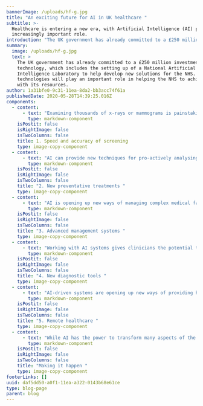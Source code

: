 ```yaml
---
bannerImage: /uploads/hf-g.jpg
title: "An exciting future for AI in UK healthcare "
subtitle: >-
  Healthcare is entering a new era, with Artificial Intelligence (AI) playing an
  increasingly important role.
introduction: "The UK government has already committed to a £250 million investment in AI technology, which includes the setting up of a National Artificial Intelligence Laboratory to help develop new solutions for the NHS. AI technologies will play an important role in helping the NHS to achieve more with its resources. \r\n\nAI is seen as a valuable, strategic tool that can assist the skilled work of clinicians, rather than replace them. Crucially, it is hoped that AI will be able to reduce the burden on medical staff and free up more time for them to spend on face to face patient care. No wonder then that an estimated 52% of NHS trusts are already deploying AI technologies. \r\n\nKelvyn Hipperson, Chief Information Officer, Cornwall Partnership NHS Foundation Trust and Royal Cornwall Hospitals NHS Trust, says: ‘Fundamentally, the role for AI is to help clinicians deliver more effective patient care. AI has been emerging for many years– but now the rate of adoption is accelerating. It is set to be a real game changer.” \r\n\n“AI is already making a difference across healthcare settings. For example, we have recently upgraded our voice recognition system and the improved capability means we now have better resilience in our clinical documentation processes. Whether in the community, GP surgeries or hospitals, AI will soon be helping deliver improved healthcare in the UK.” \r\n\n\r\n\nHere are five ways in which AI is beginning to transform the way that healthcare is delivered:"
summary:
  image: /uploads/hf-g.jpg
  text: >
    The UK government has already committed to a £250 million investment in AI
    technology, which includes the setting up of a National Artificial
    Intelligence Laboratory to help develop new solutions for the NHS. AI
    technologies will play an important role in helping the NHS to achieve more
    with its resources.
author: 1a31bfe0-9c31-11ea-8da2-bb3acc74f61a
publishedDate: 2020-05-28T14:39:25.016Z
components:
  - content:
      - text: "Examining thousands of x-rays or mammograms is painstaking work and the signs of illnesses like cancer can be difficult to identify. So there is currently worldwide interest in using AI to support this analysis. \r\n\n\r\n\nRecently, the journal Nature published the results of a trial that used an AI system to analyse 29,000 mammograms. The software had been taught to identify the presence of tumours. The research found that the AI system was as successful in identifying cancers as using two trained doctors to carry out the work, which is how mammograms are currently reviewed. The next challenge is to see how this approach could be upscaled to a clinical setting. \r\n\n\r\n\nAI has the potential to enhance our testing for a wide range of cancers and other life-threatening conditions, including cardiovascular disease."
        type: markdown-component
    isPostit: false
    isRightImage: false
    isTwoColumns: false
    title: 1. Speed and accuracy of screening
    type: image-copy-component
  - content:
      - text: "AI can provide new techniques for pro-actively analysing the wealth of data that we hold on patients, including the results of DNA testing. This could be used to identify those who are at risk of developing specific chronic illnesses in the future. As a result, a new approach to precision medicine could be developed, focused on prevention rather than cure. This would have huge implications for the way that the NHS operates.  \r\n\n\r\n\nThe British Heart Foundation is helping to fund the development of an AI tool that will help doctors identify those patients that are at future risk of suffering a heart attack or stroke. A team of researchers led by the University of Cambridge will use the long-term health records of over two million people in the UK to develop a new machine learning algorithm to automatically predict peoples' risk."
        type: markdown-component
    isPostit: false
    isRightImage: false
    isTwoColumns: false
    title: "2. New preventative treatments "
    type: image-copy-component
  - content:
      - text: "AI is opening up new ways of managing complex medical facilities, taking into account the vast amount of data that now needs to be processed in order to aid management decision making.  \r\n\n\r\n\nBradford Royal Infirmary has become the first hospital in Europe to launch an AI-powered command centre. Rather like an air traffic control system, it gives an instant, real-time overview across the 800-bed hospital and helps staff make quick and informed decisions on how to best manage patient care. Advanced algorithms help staff to anticipate and resolve bottlenecks in care delivery before they occur, enabling more responsive treatment and better allocation of resources."
        type: markdown-component
    isPostit: false
    isRightImage: false
    isTwoColumns: false
    title: "3. Advanced management systems "
    type: image-copy-component
  - content:
      - text: "Working with AI systems gives clinicians the potential to develop completely new ways of diagnosing conditions, leading to earlier treatment and better outcomes. \r\n\n\r\n\nFor five years, Moorfields Eye Hospital has been working in partnership with AI specialist, DeepMind. Together, they have successfully trained an AI system to accurately identify signs of eye disease and recommend how patients should be referred for care. The system can deliver the correct referral decision for over 50 eye diseases with 94% per cent accuracy, which Moorfields say is comparable to world-leading eye experts. This means that severe eye diseases can be identified and treated before there is irreversible damage."
        type: markdown-component
    isPostit: false
    isRightImage: false
    isTwoColumns: false
    title: "4. New diagnostic tools "
    type: image-copy-component
  - content:
      - text: "AI-driven systems are opening up new ways of providing healthcare and advice remotely. Not only is this more convenient for patients, but it can also help to significantly reduce pressure on GP surgeries and A&E departments. It has the further benefit of getting patients more pro-actively involved in the management of their health.  \r\n\n\r\n\nFor example, Lifelight is a software technology that measures blood pressure, heart rate, respiration and oxygen saturation in just 40 seconds simply by a patient looking into the camera on a standard smartphone or tablet. No wearables or contact is needed. Lifelight’s algorithms are trained using data from an 8,500 patient clinical study at Portsmouth Hospitals Trust. Not only does Lifelight allow fast, contactless ward observations and it could also offer a patient at home the ability to measure their own vital signs with their smartphone as part of a 111 call or remote consultation."
        type: markdown-component
    isPostit: false
    isRightImage: false
    isTwoColumns: false
    title: "5. Remote healthcare "
    type: image-copy-component
  - content:
      - text: "While AI has the power to transform many aspects of the NHS over the coming years, it is clear that a number of challenges will need to be met in order for it to achieve its full potential. These include: \r\n\n* Scaling up from trials to full systems \r\n* Proving the long-term benefits of AI systems versus costs \r\n* Understanding the impact on clinical workflows \r\n* Training staff to understand and use the new technology \r\n* Reassuring and educating patients so that they accept the new approach  \r\n\nKelvyn Hipperson adds: ‘Clinical safety and IT safety have to work together. As a technologist, one of the big challenges is managing the introduction and trial of new technology and balancing this with the need to manage long term sustainability. We need to trial innovative new technology – but simultaneously have one eye on what the exit strategy will be if a new technology does not work out and we need to replace it. How can we manage this, whilst not risking clinical safety or compromising patient care? This is a constant challenge and one that requires agility on the part of technologists and clinicians alike.” \r\n\nAs technologists and healthcare providers rise to these challenges, we will see more and more exciting applications of AI emerging over the next five years.  \r\n\nAs a leading software developer, Headforwards is looking forward to helping drive the innovation in AI that will keep UK healthcare ahead."
        type: markdown-component
    isPostit: false
    isRightImage: false
    isTwoColumns: false
    title: "Making it happen "
    type: image-copy-component
footerLinks: []
uuid: daf5dd50-a0f1-11ea-a322-0143b68e61ce
type: blog-page
parent: blog
---
```

